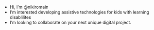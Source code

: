 -  Hi, I’m @nikiromain
-  I’m interested developing assistive technologies for kids with learning disablilites 
-  I’m looking to collaborate on your next unique digital project. 

<!---
nikiromain/nikiromain is a ✨ special ✨ repository because its `README.md` (this file) appears on your GitHub profile.
You can click the Preview link to take a look at your changes.
--->
